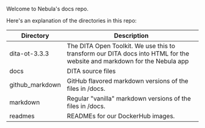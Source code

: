 Welcome to Nebula's docs repo. 

Here's an explanation of the directories in this repo:

| Directory     | Description |
|---------------|-------------|
| dita-ot-3.3.3 | The DITA Open Toolkit. We use this to transform our DITA docs into HTML for the website and markdown for the Nebula app |
| docs | DITA source files |
| github_markdown | GitHub flavored markdown versions of the files in /docs. |
| markdown | Regular "vanilla" markdown versions of the files in /docs. |
| readmes | READMEs for our DockerHub images. |